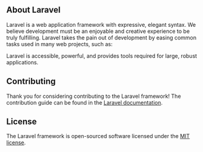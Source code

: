 ## About Laravel

Laravel is a web application framework with expressive, elegant syntax. We believe development must be an enjoyable and creative experience to be truly fulfilling. Laravel takes the pain out of development by easing common tasks used in many web projects, such as:

Laravel is accessible, powerful, and provides tools required for large, robust applications.

## Contributing

Thank you for considering contributing to the Laravel framework! The contribution guide can be found in the [Laravel documentation](https://laravel.com/docs/contributions).

## License

The Laravel framework is open-sourced software licensed under the [MIT license](https://opensource.org/licenses/MIT).
